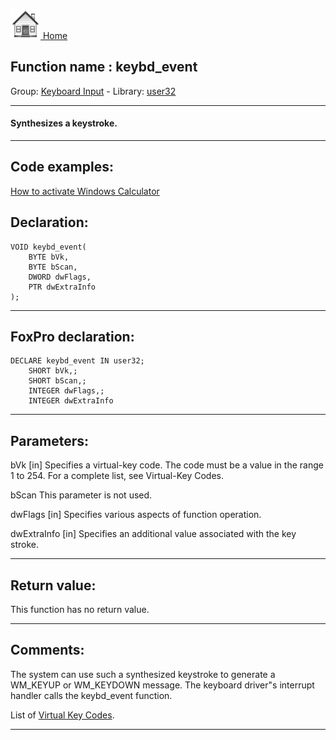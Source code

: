 [<img src="../../images/home.png"> Home ](https://github.com/VFPX/Win32API)  

## Function name : keybd_event
Group: [Keyboard Input](../../functions_group.md#Keyboard_Input)  -  Library: [user32](../../libraries.md#user32)  
***  


#### Synthesizes a keystroke.

***  


## Code examples:
[How to activate Windows Calculator](../../samples/sample_026.md)  

## Declaration:
```foxpro  
VOID keybd_event(
	BYTE bVk,
	BYTE bScan,
	DWORD dwFlags,
	PTR dwExtraInfo
);  
```  
***  


## FoxPro declaration:
```foxpro  
DECLARE keybd_event IN user32;
	SHORT bVk,;
	SHORT bScan,;
	INTEGER dwFlags,;
	INTEGER dwExtraInfo  
```  
***  


## Parameters:
bVk
[in] Specifies a virtual-key code. The code must be a value in the range 1 to 254. For a complete list, see Virtual-Key Codes. 

bScan
This parameter is not used. 

dwFlags
[in] Specifies various aspects of function operation.

dwExtraInfo
[in] Specifies an additional value associated with the key stroke.   
***  


## Return value:
This function has no return value.  
***  


## Comments:
The system can use such a synthesized keystroke to generate a WM_KEYUP or WM_KEYDOWN message. The keyboard driver"s interrupt handler calls the keybd_event function.  
  
List of <a href="http://msdn.microsoft.com/library/default.asp?url=/library/en-us/winui/winui/WindowsUserInterface/UserInput/VirtualKeyCodes.asp">Virtual Key Codes</a>.  
  
***  

